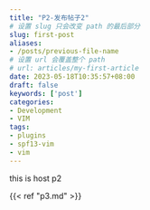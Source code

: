 ```yaml
---
title: "P2-发布帖子2"
# 设置 slug 只会改变 path 的最后部分
slug: first-post
aliases:
- /posts/previous-file-name
# 设置 url 会覆盖整个 path
# url: articles/my-first-article
date: 2023-05-18T10:35:57+08:00
draft: false
keywords: ['post']
categories:
- Development
- VIM
tags:
- plugins
- spf13-vim
- vim
---
```


this is host p2

{{< ref "p3.md" >}}     